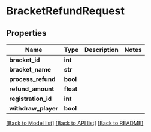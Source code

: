 # BracketRefundRequest

## Properties
Name | Type | Description | Notes
------------ | ------------- | ------------- | -------------
**bracket_id** | **int** |  | 
**bracket_name** | **str** |  | 
**process_refund** | **bool** |  | 
**refund_amount** | **float** |  | 
**registration_id** | **int** |  | 
**withdraw_player** | **bool** |  | 

[[Back to Model list]](../README.md#documentation-for-models) [[Back to API list]](../README.md#documentation-for-api-endpoints) [[Back to README]](../README.md)

